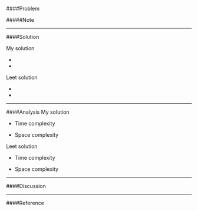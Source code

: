 ####Problem


#####Note

- - -
####Solution
  
My solution

- 
-

Leet solution

- 
-




- - - 
####Analysis
My solution

- Time complexity

- Space complexity

Leet solution

- Time complexity

- Space complexity


- - -
####Discussion
- - -
####Reference